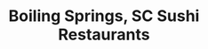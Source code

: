 ---
layout: city
title: Boiling Springs, SC Sushi Restaurants
permalink: /south-carolina/boiling-springs/
stateAbbr: SC
stateName: South Carolina
cityName: Boiling Springs

---